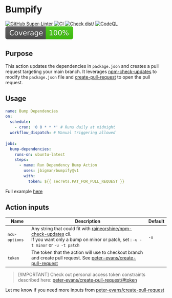 # Bumpify

[![GitHub Super-Linter](https://github.com/actions/typescript-action/actions/workflows/linter.yml/badge.svg)](https://github.com/super-linter/super-linter)
![CI](https://github.com/actions/typescript-action/actions/workflows/ci.yml/badge.svg)
[![Check dist/](https://github.com/actions/typescript-action/actions/workflows/check-dist.yml/badge.svg)](https://github.com/actions/typescript-action/actions/workflows/check-dist.yml)
[![CodeQL](https://github.com/actions/typescript-action/actions/workflows/codeql-analysis.yml/badge.svg)](https://github.com/actions/typescript-action/actions/workflows/codeql-analysis.yml)
[![Coverage](./badges/coverage.svg)](./badges/coverage.svg)

## Purpose

This action updates the dependencies in `package.json` and creates a pull
request targeting your main branch. It leverages
[npm-check-updates](https://github.com/raineorshine/npm-check-updates) to modify
the `package.json` file and
[create-pull-request](https://github.com/peter-evans/create-pull-request) to
open the pull request.

## Usage

```yaml
name: Bump Dependencies
on:
  schedule:
    - cron: '0 0 * * *' # Runs daily at midnight
  workflow_dispatch: # Manual triggering allowed

jobs:
  bump-dependencies:
    runs-on: ubuntu-latest
    steps:
      - name: Run Dependency Bump Action
        uses: jbigman/bumpify@v1
        with:
          token: ${{ secrets.PAT_FOR_PULL_REQUEST }}
```

Full example [here](https://github.com/jbigman/bumpify-example)

## Action inputs

| Name          | Description                                                                                                                                                                                                                            | Default |
| ------------- | -------------------------------------------------------------------------------------------------------------------------------------------------------------------------------------------------------------------------------------- | ------- |
| `ncu-options` | Any string that could fit with [raineorshine/npm-check-updates](https://github.com/raineorshine/npm-check-updates?tab=readme-ov-file#options) cli.<br> If you want only a bump on minor or patch, set : `-u -t minor` or `-u -t patch` | `-u`    |
| `token`       | The token that the action will use to checkout branch and create pull request. See [peter-evans/create-pull-request](https://github.com/peter-evans/create-pull-request?tab=readme-ov-file#token)                                      |         |

> [!IMPORTANT] Check out personal access token constraints described here:
> [peter-evans/create-pull-request/#token](https://github.com/peter-evans/create-pull-request?tab=readme-ov-file#token)

Let me know if you need more inputs from
[peter-evans/create-pull-request](https://github.com/peter-evans/create-pull-request)
